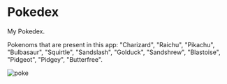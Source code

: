 # Pokedex
My Pokedex.

Pokenoms that are present in this app: "Charizard", "Raichu", "Pikachu", "Bulbasaur", "Squirtle", "Sandslash", "Golduck", "Sandshrew", "Blastoise", "Pidgeot", "Pidgey", "Butterfree".

![poke](https://user-images.githubusercontent.com/52824782/71489916-231ec280-284e-11ea-99b0-b9faffb90f5a.gif)

